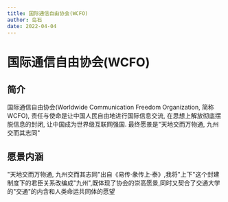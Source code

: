 ```yaml
---
title: 国际通信自由协会(WCFO)
author: 岛石
date: 2022-04-04
---
```


# 国际通信自由协会(WCFO)

## 简介

国际通信自由协会(Worldwide Communication Freedom Organization, 简称WCFO), 责任与使命是让中国人民自由地进行国际信息交流, 在思想上解放彻底摆脱信息的封闭, 让中国成为世界级互联网强国. 最终愿景是"天地交而万物通, 九州交而其志同"

## 愿景内涵

"天地交而万物通, 九州交而其志同"出自《易传·彖传上·泰》,我将"上下"这个封建制度下的君臣关系改编成"九州",既体现了协会的崇高愿景,同时又契合了交通大学的"交通"的内含和人类命运共同体的愿望
